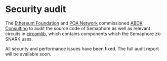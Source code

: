 # Security audit

The [Ethereum Foundation](https://ethereum.org/) and [POA
Network](https://www.poa.network/) commissioned [ABDK
Consulting](https://www.abdk.consulting) to audit the source code of Semaphore
as well as relevant circuits in
[circomlib](https://github.com/iden3/circomlib), which contains components
which the Semaphore zk-SNARK uses.

All security and performance issues have been fixed. The full audit report will
be available soon.
